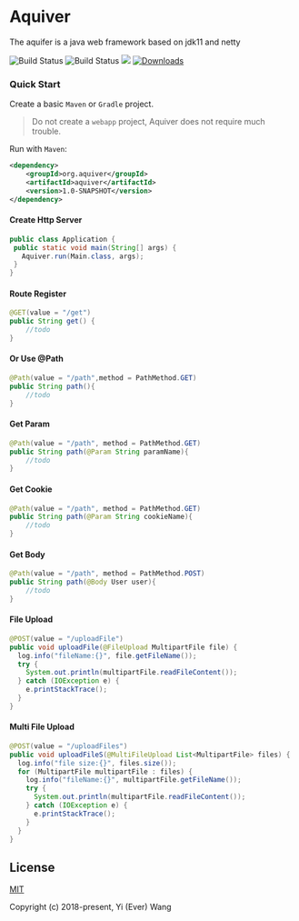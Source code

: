 # Aquiver

<p align="left">The aquifer is a java web framework based on jdk11 and netty</p>
<p align="left">
   <img src="https://img.shields.io/badge/JDK-8+-green.svg" alt="Build Status">
   <img src="https://img.shields.io/badge/license-MIT-blue.svg" alt="Build Status">
   <img src="https://img.shields.io/badge/Author-1619kHz-ff69b4.svg">
 </a>
 <a target="_blank" href="https://github.com/everknwon/aquiver">
   <img src="https://img.shields.io/badge/Copyright%20-@Aquiver-%23ff3f59.svg" alt="Downloads"/>
 </a>
 </p>

### Quick Start

Create a basic `Maven` or `Gradle` project.

> Do not create a `webapp` project, Aquiver does not require much trouble.

Run with `Maven`:

```xml
<dependency>
    <groupId>org.aquiver</groupId>
    <artifactId>aquiver</artifactId>
    <version>1.0-SNAPSHOT</version>
</dependency>
```

#### Create Http Server

 ```java
public class Application {
  public static void main(String[] args) {
    Aquiver.run(Main.class, args);
  }
}
 ```

#### Route Register
```java
@GET(value = "/get")
public String get() {
    //todo
}
```

#### Or Use @Path
```java
@Path(value = "/path",method = PathMethod.GET)
public String path(){
    //todo
}
```

#### Get Param
```java
@Path(value = "/path", method = PathMethod.GET)
public String path(@Param String paramName){
    //todo
}
```

#### Get Cookie
```java
@Path(value = "/path", method = PathMethod.GET)
public String path(@Param String cookieName){
    //todo
}
```

#### Get Body
```java
@Path(value = "/path", method = PathMethod.POST)
public String path(@Body User user){
    //todo
}
```

#### File Upload
```java
@POST(value = "/uploadFile")
public void uploadFile(@FileUpload MultipartFile file) {
  log.info("fileName:{}", file.getFileName());
  try {
    System.out.println(multipartFile.readFileContent());
  } catch (IOException e) {
    e.printStackTrace();
  }
}
```

#### Multi File Upload
```java
@POST(value = "/uploadFiles")
public void uploadFileS(@MultiFileUpload List<MultipartFile> files) {
  log.info("file size:{}", files.size());
  for (MultipartFile multipartFile : files) {
    log.info("fileName:{}", multipartFile.getFileName());
    try {
      System.out.println(multipartFile.readFileContent());
    } catch (IOException e) {
      e.printStackTrace();
    }
  }
}
```
## License
[MIT](https://opensource.org/licenses/MIT "MIT")

Copyright (c) 2018-present, Yi (Ever) Wang

